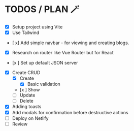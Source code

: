 # TODOS / PLAN 🪄

- [x] Setup project using Vite
- [x] Use Tailwind
- [ x] Add simple navbar - for viewing and creating blogs.
- [x] Research on router like Vue Router but for React
- [x ] Set up default JSON server
- [x] Create CRUD
    - [x] Create
        - [x] Basic validation
    - [x ] Show
    - [ ] Update
    - [ ] Delete
- [x] Adding toasts
- [x] Add modals for confirmation before destructive actions
- [ ] Deploy on Netlify
- [ ] Review
